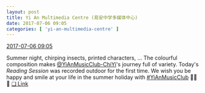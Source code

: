 ```yaml
---
layout: post
title: Yi An Multimedia Centre (易安中学多媒体中心)
date: 2017-07-06 09:05
categories: [ 'yi-an-multimedia-centre' ]
---
```


<div class="weibo-info">
  <a href="http://weibo.com/6196825252/Fb5MYBmBf">2017-07-06 09:05</a>
</div>

Summer night, chirping insects, printed characters, … The colourful composition makes [@YiAnMusicClub-ChiYi](http://weibo.com/u/6117581836)'s journey full of variety. Today's *Reading Session* was recorded outdoor for the first time. We wish you be happy and smile at your life in the summer holiday with [#YiAnMusicClub](http://weibo.com/p/100808beae2e3e05b17b64f63ebedca39f19b2/super_index) :metal::metal::metal: [❏ Link](https://www.youtube.com/watch?v=gg2n6jqwP88)
